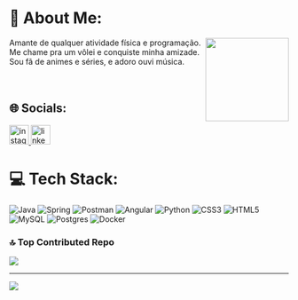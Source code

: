 # 💫 About Me:
Amante de qualquer atividade física e programação. <img align="right" height="150" src="https://c.tenor.com/S9Xo7A1m3_EAAAAd/tenor.gif"  />
<br>Me chame pra um vôlei e conquiste minha amizade.
<br>Sou fã de animes e séries, e adoro ouvi música.
<br><br><br>

## 🌐 Socials:
  <a href="https://instagram.com/kawevk" target="_blank">
    <img src="https://img.shields.io/static/v1?message=Instagram&logo=instagram&label=&color=E4405F&logoColor=white&labelColor=&style=for-the-badge" height="35" alt="instagram logo"  />
  </a>
  <a href="https://linkedin.com/in/victorkawe/" target="_blank">
    <img src="https://img.shields.io/static/v1?message=LinkedIn&logo=linkedin&label=&color=0077B5&logoColor=white&labelColor=&style=for-the-badge" height="35" alt="linkedin logo"  />
  </a>

# 💻 Tech Stack:
![Java](https://img.shields.io/badge/java-%23ED8B00.svg?style=for-the-badge&logo=openjdk&logoColor=white) ![Spring](https://img.shields.io/badge/spring-%236DB33F.svg?style=for-the-badge&logo=spring&logoColor=white) ![Postman](https://img.shields.io/badge/Postman-FF6C37?style=for-the-badge&logo=postman&logoColor=white) ![Angular](https://img.shields.io/badge/angular-%23DD0031.svg?style=for-the-badge&logo=angular&logoColor=white) ![Python](https://img.shields.io/badge/python-3670A0?style=for-the-badge&logo=python&logoColor=ffdd54) ![CSS3](https://img.shields.io/badge/css3-%231572B6.svg?style=for-the-badge&logo=css3&logoColor=white) ![HTML5](https://img.shields.io/badge/html5-%23E34F26.svg?style=for-the-badge&logo=html5&logoColor=white) ![MySQL](https://img.shields.io/badge/mysql-4479A1.svg?style=for-the-badge&logo=mysql&logoColor=white) ![Postgres](https://img.shields.io/badge/postgres-%23316192.svg?style=for-the-badge&logo=postgresql&logoColor=white) ![Docker](https://img.shields.io/badge/docker-%230db7ed.svg?style=for-the-badge&logo=docker&logoColor=white)

<!-- # 📊 GitHub Stats:
![KaweVK's Stats](https://github-readme-stats.vercel.app/api?username=KaweVK&theme=dark&show_icons=true&hide_border=false&count_private=true)
![](https://nirzak-streak-stats.vercel.app/?user=KaweVK&theme=dark&hide_border=false)<br/>
<!-- ![](https://github-readme-stats.vercel.app/api/top-langs/?username=KaweVK&theme=dark&hide_border=false&include_all_commits=true&count_private=true&layout=compact) -->

### 🔝 Top Contributed Repo
![](https://github-contributor-stats.vercel.app/api?username=KaweVK&limit=5&theme=dark&combine_all_yearly_contributions=true)

---
[![](https://visitcount.itsvg.in/api?id=KaweVK&icon=0&color=12)](https://visitcount.itsvg.in)
<!--  -->
